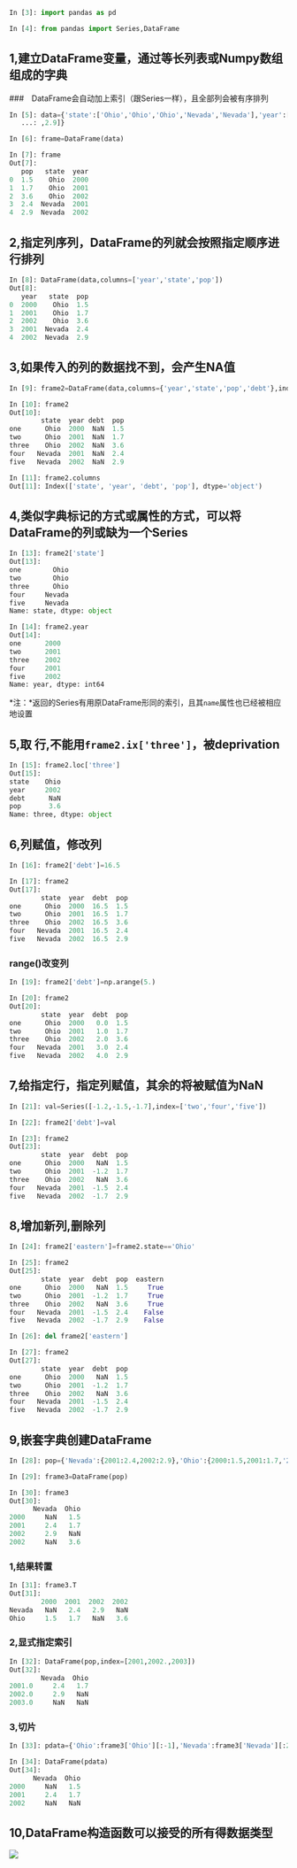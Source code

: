 ```py
In [3]: import pandas as pd

In [4]: from pandas import Series,DataFrame
```
## 1,建立DataFrame变量，通过**等长列表**或**Numpy数组组成的字典**
###　DataFrame会自动加上索引（跟Series一样），且全部列会被有序排列
```py
In [5]: data={'state':['Ohio','Ohio','Ohio','Nevada','Nevada'],'year':[2000,2001,2002,2001,2002],'pop':[1.5,1.7,3.6,2.4
   ...: ,2.9]}

In [6]: frame=DataFrame(data)

In [7]: frame
Out[7]:
   pop   state  year
0  1.5    Ohio  2000
1  1.7    Ohio  2001
2  3.6    Ohio  2002
3  2.4  Nevada  2001
4  2.9  Nevada  2002

```

## 2,指定列序列，DataFrame的列就会按照指定顺序进行排列
```py
In [8]: DataFrame(data,columns=['year','state','pop'])
Out[8]:
   year   state  pop
0  2000    Ohio  1.5
1  2001    Ohio  1.7
2  2002    Ohio  3.6
3  2001  Nevada  2.4
4  2002  Nevada  2.9
```
## 3,如果传入的列的数据找不到，会产生NA值

```py
In [9]: frame2=DataFrame(data,columns={'year','state','pop','debt'},index=['one','two','three','four','five'])

In [10]: frame2
Out[10]:
        state  year debt  pop
one      Ohio  2000  NaN  1.5
two      Ohio  2001  NaN  1.7
three    Ohio  2002  NaN  3.6
four   Nevada  2001  NaN  2.4
five   Nevada  2002  NaN  2.9

In [11]: frame2.columns
Out[11]: Index(['state', 'year', 'debt', 'pop'], dtype='object')
```

## 4,类似字典标记的方式或属性的方式，可以将DataFrame的列或缺为一个Series

```py
In [13]: frame2['state']
Out[13]:
one        Ohio
two        Ohio
three      Ohio
four     Nevada
five     Nevada
Name: state, dtype: object

In [14]: frame2.year
Out[14]:
one      2000
two      2001
three    2002
four     2001
five     2002
Name: year, dtype: int64

```
*注：*返回的Series有用原DataFrame形同的索引，且其```name```属性也已经被相应地设置

## 5,取 行,不能用```frame2.ix['three']```，被deprivation

```py
In [15]: frame2.loc['three']
Out[15]:
state    Ohio
year     2002
debt      NaN
pop       3.6
Name: three, dtype: object
```

## 6,列赋值，修改列
```py
In [16]: frame2['debt']=16.5

In [17]: frame2
Out[17]:
        state  year  debt  pop
one      Ohio  2000  16.5  1.5
two      Ohio  2001  16.5  1.7
three    Ohio  2002  16.5  3.6
four   Nevada  2001  16.5  2.4
five   Nevada  2002  16.5  2.9
```
### range()改变列
```py
In [19]: frame2['debt']=np.arange(5.)

In [20]: frame2
Out[20]:
        state  year  debt  pop
one      Ohio  2000   0.0  1.5
two      Ohio  2001   1.0  1.7
three    Ohio  2002   2.0  3.6
four   Nevada  2001   3.0  2.4
five   Nevada  2002   4.0  2.9
```
## 7,给指定行，指定列赋值，其余的将被赋值为NaN

```py
In [21]: val=Series([-1.2,-1.5,-1.7],index=['two','four','five'])

In [22]: frame2['debt']=val

In [23]: frame2
Out[23]:
        state  year  debt  pop
one      Ohio  2000   NaN  1.5
two      Ohio  2001  -1.2  1.7
three    Ohio  2002   NaN  3.6
four   Nevada  2001  -1.5  2.4
five   Nevada  2002  -1.7  2.9
```

## 8,增加新列,删除列
```py
In [24]: frame2['eastern']=frame2.state=='Ohio'

In [25]: frame2
Out[25]:
        state  year  debt  pop  eastern
one      Ohio  2000   NaN  1.5     True
two      Ohio  2001  -1.2  1.7     True
three    Ohio  2002   NaN  3.6     True
four   Nevada  2001  -1.5  2.4    False
five   Nevada  2002  -1.7  2.9    False

In [26]: del frame2['eastern']

In [27]: frame2
Out[27]:
        state  year  debt  pop
one      Ohio  2000   NaN  1.5
two      Ohio  2001  -1.2  1.7
three    Ohio  2002   NaN  3.6
four   Nevada  2001  -1.5  2.4
five   Nevada  2002  -1.7  2.9
```

## 9,嵌套字典创建DataFrame
```py
In [28]: pop={'Nevada':{2001:2.4,2002:2.9},'Ohio':{2000:1.5,2001:1.7,'2002':3.6}}

In [29]: frame3=DataFrame(pop)

In [30]: frame3
Out[30]:
      Nevada  Ohio
2000     NaN   1.5
2001     2.4   1.7
2002     2.9   NaN
2002     NaN   3.6
```
### 1,结果转置
```py
In [31]: frame3.T
Out[31]:
        2000  2001  2002  2002
Nevada   NaN   2.4   2.9   NaN
Ohio     1.5   1.7   NaN   3.6
```
### 2,显式指定索引
```py
In [32]: DataFrame(pop,index=[2001,2002.,2003])
Out[32]:
        Nevada  Ohio
2001.0     2.4   1.7
2002.0     2.9   NaN
2003.0     NaN   NaN
```
### 3,切片
```py
In [33]: pdata={'Ohio':frame3['Ohio'][:-1],'Nevada':frame3['Nevada'][:2]}

In [34]: DataFrame(pdata)
Out[34]:
      Nevada  Ohio
2000     NaN   1.5
2001     2.4   1.7
2002     NaN   NaN
```
## 10,DataFrame构造函数可以接受的所有得数据类型

![](https://github.com/BinGYiZhanG/Python_/blob/master/%E3%80%8A%E5%88%A9%E7%94%A8Python%E8%BF%9B%E8%A1%8C%E6%95%B0%E6%8D%AE%E5%88%86%E6%9E%90%E3%80%8B/Images/07101427.png)














